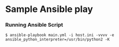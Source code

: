 # Sample Ansible play

### Running Ansible Script
```
$ ansible-playbook main.yml -i host.ini -vvvv -e ansible_python_interpreter=/usr/bin/python2 -K
```

